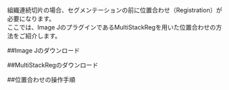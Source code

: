 組織連続切片の場合、セグメンテーションの前に位置合わせ（Registration）が必要になります。  
ここでは、Image JのプラグインであるMultiStackRegを用いた位置合わせの方法をご紹介します。  

##Image Jのダウンロード  

##MultiStackRegのダウンロード

##位置合わせの操作手順
